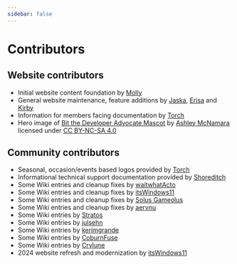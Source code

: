 ```yaml
---
sidebar: false
---
```


# Contributors

## Website contributors

* Initial website content foundation by [Molly](https://github.com/mollymilllions)
* General website maintenance, feature additions by [Jaska](https://github.com/Jasius), [Erisa](https://github.com/Erisa) and [Kirby](https://github.com/dAKirby309)
* Information for members facing documentation by [Torch](https://github.com/TorchGM)
* Hero image of [Bit the Developer Advocate Mascot](https://github.com/ashleymcnamara/Developer-Advocate-Bit) by [Ashley McNamara](https://www.ashley.dev/) licensed under [CC BY-NC-SA 4.0](https://creativecommons.org/licenses/by-nc-sa/4.0/)

## Community contributors

* Seasonal, occasion/events based logos provided by [Torch](https://github.com/TorchGM)
* Informational technical support documentation provided by [Shoreditch](https://github.com/0xShoreditch)
* Some Wiki entries and cleanup fixes by [waitwhatActo](https://github.com/waitwhatActo)
* Some Wiki entries and cleanup fixes by [itsWindows11](https://github.com/itsWindows11)
* Some Wiki entries and cleanup fixes by [Solus Gameolus](https://github.com/AvogatoWizardWhisker)
* Some Wiki entries and cleanup fixes by [aervnu](https://github.com/aervnu)
* Some Wiki entries by [Stratos](https://github.com/sthivaios)
* Some Wiki entries by [julsehn](https://github.com/julsehn)
* Some Wiki entries by [kerimgrande](https://github.com/kerimgrande)
* Some Wiki entries by [CoburnFuse](https://github.com/CoburnFuse)
* Some Wiki entries by [Crylune](https://github.com/Crylune)
* 2024 website refresh and modernization by [itsWindows11](https://github.com/itsWindows11)
